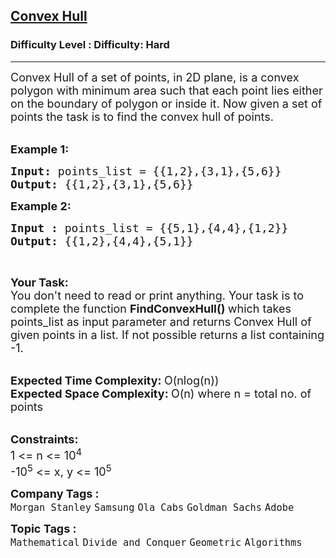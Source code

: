 <h2><a href="https://www.geeksforgeeks.org/problems/convex-hull2138/1?page=1&company=Samsung&difficulty=Hard&status=unsolved&sortBy=submissions">Convex Hull</a></h2><h3>Difficulty Level : Difficulty: Hard</h3><hr><div class="problems_problem_content__Xm_eO"><p><span style="font-size:18px">Convex Hull of a set of points, in 2D plane, is a convex polygon with minimum area such that each point lies either on the boundary of polygon or inside it.&nbsp;Now given a set of points the task is to find the convex hull of points.</span><br>
&nbsp;</p>

<p><span style="font-size:18px"><strong>Example 1:</strong></span></p>

<pre><span style="font-size:18px"><strong>Input: </strong>points_list = {{1,2},{3,1},{5,6}}
<strong>Output: </strong>{{1,2},{3,1},{5,6}}</span>
</pre>

<p><span style="font-size:18px"><strong>Example 2:</strong></span></p>

<pre><span style="font-size:18px"><strong>Input : </strong>points_list = {{5,1},{4,4},{1,2}}
<strong>Output: </strong>{{1,2},{4,4},{5,1}}</span>
</pre>

<p>&nbsp;</p>

<p><span style="font-size:18px"><strong>Your Task:</strong><br>
You don't need to read or print anything. Your task is to complete the function&nbsp;<strong>FindConvexHull()&nbsp;</strong>which takes points_list as input parameter and returns Convex Hull of given points in a list. If not possible returns a list containing -1.</span><br>
&nbsp;</p>

<p><span style="font-size:18px"><strong>Expected Time Complexity:&nbsp;</strong>O(nlog(n))<br>
<strong>Expected Space Complexity:&nbsp;</strong>O(n) where n = total no. of points</span><br>
&nbsp;</p>

<p><span style="font-size:18px"><strong>Constraints:</strong><br>
1 &lt;= n &lt;= 10<sup>4</sup><br>
-10<sup>5</sup>&nbsp;&lt;= x, y &lt;= 10<sup>5</sup></span></p>
</div><p><span style=font-size:18px><strong>Company Tags : </strong><br><code>Morgan Stanley</code>&nbsp;<code>Samsung</code>&nbsp;<code>Ola Cabs</code>&nbsp;<code>Goldman Sachs</code>&nbsp;<code>Adobe</code>&nbsp;<br><p><span style=font-size:18px><strong>Topic Tags : </strong><br><code>Mathematical</code>&nbsp;<code>Divide and Conquer</code>&nbsp;<code>Geometric</code>&nbsp;<code>Algorithms</code>&nbsp;